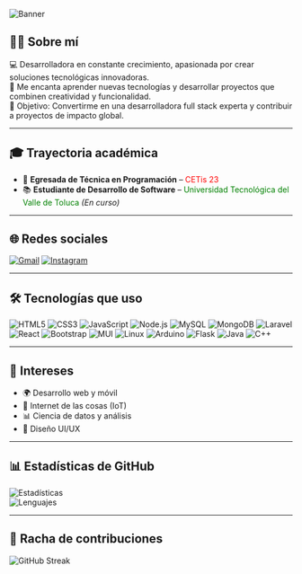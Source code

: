 <!-- Banner -->
![Banner](https://res.cloudinary.com/dobxyacku/image/upload/v1755056748/Verde_Ne%C3%B3n_Futurista_Banner_para_Twitch_ipbnw2.png)

## 👩‍💻 Sobre mí
💻 Desarrolladora en constante crecimiento, apasionada por crear soluciones tecnológicas innovadoras.  
🚀 Me encanta aprender nuevas tecnologías y desarrollar proyectos que combinen creatividad y funcionalidad.  
🎯 Objetivo: Convertirme en una desarrolladora full stack experta y contribuir a proyectos de impacto global.  

---

## 🎓 Trayectoria académica
- 📌 **Egresada de Técnica en Programación** – <span style="color:red">CETis 23</span>  
- 📚 **Estudiante de Desarrollo de Software** – <span style="color:green">Universidad Tecnológica del Valle de Toluca</span> *(En curso)*  

---

## 🌐 Redes sociales
[![Gmail](https://img.shields.io/badge/Gmail-D14836?logo=gmail&logoColor=white)](mailto:al222310475@gmail.com)
[![Instagram](https://img.shields.io/badge/Instagram-E4405F?logo=instagram&logoColor=white)](https://www.instagram.com/fernanda.osorioagustin/)

---

## 🛠 Tecnologías que uso
![HTML5](https://img.shields.io/badge/HTML5-E34F26?logo=html5&logoColor=white)
![CSS3](https://img.shields.io/badge/CSS3-1572B6?logo=css3&logoColor=white)
![JavaScript](https://img.shields.io/badge/JavaScript-F7DF1E?logo=javascript&logoColor=black)
![Node.js](https://img.shields.io/badge/Node.js-6DA55F?logo=node.js&logoColor=white)
![MySQL](https://img.shields.io/badge/MySQL-005C84?logo=mysql&logoColor=white)
![MongoDB](https://img.shields.io/badge/MongoDB-4EA94B?logo=mongodb&logoColor=white)
![Laravel](https://img.shields.io/badge/Laravel-FF2D20?logo=laravel&logoColor=white)
![React](https://img.shields.io/badge/React-20232A?logo=react&logoColor=61DAFB)
![Bootstrap](https://img.shields.io/badge/Bootstrap-7952B3?logo=bootstrap&logoColor=white)
![MUI](https://img.shields.io/badge/MUI-007FFF?logo=mui&logoColor=white)
![Linux](https://img.shields.io/badge/Linux-FCC624?logo=linux&logoColor=black)
![Arduino](https://img.shields.io/badge/Arduino-00979D?logo=arduino&logoColor=white)
![Flask](https://img.shields.io/badge/Flask-000000?logo=flask&logoColor=white)
![Java](https://img.shields.io/badge/Java-ED8B00?logo=java&logoColor=white)
![C++](https://img.shields.io/badge/C++-00599C?logo=c%2b%2b&logoColor=white)

---

## 📌 Intereses
- 🌍 Desarrollo web y móvil  
- 🤖 Internet de las cosas (IoT)  
- 📊 Ciencia de datos y análisis  
- 🎨 Diseño UI/UX  

---

## 📊 Estadísticas de GitHub
![Estadísticas](https://github-readme-stats.vercel.app/api?username=fernandaAgustin&show_icons=true&theme=tokyonight)  
![Lenguajes](https://github-readme-stats.vercel.app/api/top-langs/?username=fernandaAgustin&layout=compact&theme=tokyonight)

---

## 🎯 Racha de contribuciones
![GitHub Streak](https://streak-stats.demolab.com?user=fernandaAgustin&theme=tokyonight&hide_border=false)
